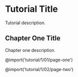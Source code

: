 # Tutorial Title
Tutorial description.

## Chapter One Title
Chapter one description.

@import('tutorial/1/01/page-one')

@import('tutorial/1/02/page-two')
